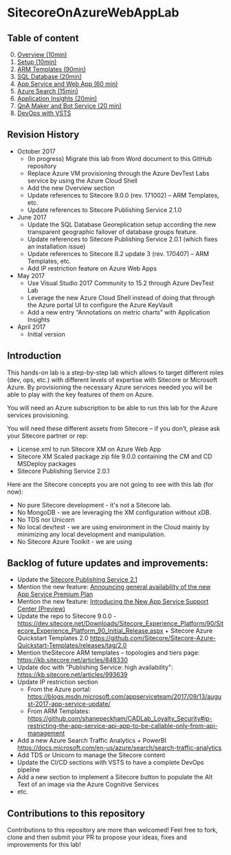 # SitecoreOnAzureWebAppLab

## Table of content

0. [Overview (10min)](0%20-%20Overview/README.md)
1. [Setup (10min)](1%20-%20Setup/README.md)
2. [ARM Templates (90min)](2%20-%20ARM%20Templates/README.md)
3. [SQL Database (20min)](3%20-%20SQL%20Database/README.md)
4. [App Service and Web App (60 min)](4%20-%20App%20Service%20and%20Web%20App/README.md)
5. [Azure Search (15min)](5%20-%20Search/README.md)
6. [Application Insights (20min)](6%20-%20Application%20Insights/README.md)
7. [QnA Maker and Bot Service (20 min)](7%20-%20QnA%20Maker%20and%20Bot%20Service/README.md)
8. [DevOps with VSTS](8%20-%20DevOps%20with%20VSTS/README.md)

## Revision History

- October 2017
  - (In progress) Migrate this lab from Word document to this GitHub repository
  - Replace Azure VM provisioning through the Azure DevTest Labs service by using the Azure Cloud Shell
  - Add the new Overview section
  - Update references to Sitecore 9.0.0 (rev. 171002) – ARM Templates, etc.
  - Update references to Sitecore Publishing Service 2.1.0
- June 2017
  - Update the SQL Database Georeplication setup according the new transparent geographic failover of database groups feature.
  - Update references to Sitecore Publishing Service 2.0.1 (which fixes an installation issue)
  - Update references to Sitecore 8.2 update 3 (rev. 170407) – ARM Templates, etc.
  - Add IP restriction feature on Azure Web Apps
- May 2017
  - Use Visual Studio 2017 Community to 15.2 through Azure DevTest Lab
  - Leverage the new Azure Cloud Shell instead of doing that through the Azure portal UI to configure the Azure KeyVault
  - Add a new entry “Annotations on metric charts” with Application Insights
- April 2017
  - Initial version

## Introduction

This hands-on lab is a step-by-step lab which allows to target different roles (dev, ops, etc.) with different levels of expertise with Sitecore or Microsoft Azure. By provisioning the necessary Azure services needed you will be able to play with the key features of them on Azure.

You will need an Azure subscription to be able to run this lab for the Azure services provisioning.

You will need these different assets from Sitecore – if you don’t, please ask your Sitecore partner or rep:
- License.xml to run Sitecore XM on Azure Web App
- Sitecore XM Scaled package zip file 9.0.0 containing the CM and CD MSDeploy packages
- Sitecore Publishing Service 2.0.1

Here are the Sitecore concepts you are not going to see with this lab (for now):
- No pure Sitecore development - it's not a Sitecore lab.
- No MongoDB - we are leveraging the XM configuration without xDB.
- No TDS nor Unicorn
- No local dev/test - we are using environment in the Cloud mainly by minimizing any local development and manipulation.
- No Sitecore Azure Toolkit - we are using 

## Backlog of future updates and improvements:

- Update the [Sitecore Publishing Service 2.1](https://dev.sitecore.net/Downloads/Sitecore%20Publishing%20Service/21/Sitecore%20Publishing%20Service%2021%20Initial%20Release/Release%20Notes)
- Mention the new feature: [Announcing general availability of the new App Service Premium Plan](https://azure.microsoft.com/en-us/blog/announcing-general-availability-of-the-new-app-service-premium-plan/)
- Mention the new feature: [Introducing the New App Service Support Center (Preview)](https://blogs.msdn.microsoft.com/appserviceteam/2017/09/28/introducing-the-new-app-service-support-center-preview/)
- Update the repo to Sitecore 9.0.0 - https://dev.sitecore.net/Downloads/Sitecore_Experience_Platform/90/Sitecore_Experience_Platform_90_Initial_Release.aspx + Sitecore Azure Quickstart Templates 2.0 https://github.com/Sitecore/Sitecore-Azure-Quickstart-Templates/releases/tag/2.0
- Mention theSitecore ARM templates – topologies and tiers page:
https://kb.sitecore.net/articles/848330
- Update doc with "Publishing Service: high availability": https://kb.sitecore.net/articles/993639
- Update IP restriction section
  - From the Azure portal: https://blogs.msdn.microsoft.com/appserviceteam/2017/09/13/august-2017-app-service-update/
  - From ARM Templates: https://github.com/shanepeckham/CADLab_Loyalty_Security#ip-restricting-the-app-service-api-app-to-be-callable-only-from-api-management
- Add a new Azure Search Traffic Analytics + PowerBI
https://docs.microsoft.com/en-us/azure/search/search-traffic-analytics
- Add TDS or Unicorn to manage the Sitecore content
- Update the CI/CD sections with VSTS to have a complete DevOps pipeline
- Add a new section to implement a Sitecore button to populate the Alt Text of an image via the Azure Cognitive Services
- etc.

## Contributions to this repository

Contributions to this repository are more than welcomed! Feel free to fork, clone and then submit your PR to propose your ideas, fixes and improvements for this lab!
